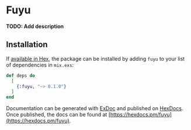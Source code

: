 # Fuyu

**TODO: Add description**

## Installation

If [available in Hex](https://hex.pm/docs/publish), the package can be installed
by adding `fuyu` to your list of dependencies in `mix.exs`:

```elixir
def deps do
  [
    {:fuyu, "~> 0.1.0"}
  ]
end
```

Documentation can be generated with [ExDoc](https://github.com/elixir-lang/ex_doc)
and published on [HexDocs](https://hexdocs.pm). Once published, the docs can
be found at [https://hexdocs.pm/fuyu](https://hexdocs.pm/fuyu).

